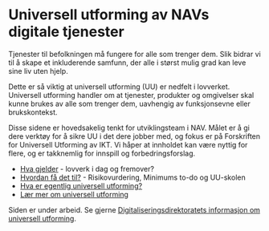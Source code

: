 # Universell utforming av NAVs digitale tjenester

<p class="typo-ingress">Tjenester til befolkningen må fungere for alle som trenger dem. Slik bidrar vi til å skape et inkluderende samfunn, der alle i størst mulig grad kan leve sine liv uten hjelp. 
  
Dette er så viktig at universell utforming (UU) er nedfelt i lovverket. Universell utforming handler om at tjenester, produkter og omgivelser skal kunne brukes av alle som trenger dem, uavhengig av funksjonsevne eller brukskontekst.</p>

Disse sidene er hovedsakelig tenkt for utviklingsteam i NAV. Målet er å gi dere verktøy for å sikre UU i det dere jobber med, og fokus er på Forskriften for Universell Utforming av IKT. Vi håper at innholdet kan være nyttig for flere, og er takknemlig for innspill og forbedringsforslag.

* [Hva gjelder](/hva-gjelder/) - lovverk i dag og fremover?
* [Hvordan få det til?](/hvordan-faa-det-til/) - Risikovurdering, Minimums to-do og UU-skolen
* [Hva er egentlig universell utforming?](/hva-er-uu/)
* [Lær mer om universell utforming](/lære-mer/)

<alertstripe type="advarsel">Siden er under arbeid. Se gjerne [Digitaliseringsdirektoratets informasjon om universell utforming](https://uu.difi.no/kva-er-universell-utforming).</alertstripe>
